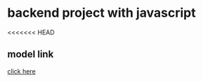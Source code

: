 # backend project with javascript
<<<<<<< HEAD
## model link
[click here](https://app.eraser.io/workspace/YtPqZ1VogxGy1jzIDkzj)

